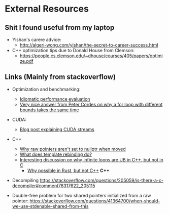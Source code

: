 # External Resources
## Shit I found useful from my laptop
* Yishan's carere advice:
    - http://algeri-wong.com/yishan/the-secret-to-career-success.html
* C++ optimization tips due to Donald House from Clemson:
    - https://people.cs.clemson.edu/~dhouse/courses/405/papers/optimize.pdf

## Links (Mainly from stackoverflow)
* Optimization and benchmarking:
    - [Idiomatic performance evaluation](https://stackoverflow.com/questions/60291987/idiomatic-way-of-performance-evaluation)
    - [Very nice answer from Peter Cordes on why a for loop with different bounds takes the same time](https://stackoverflow.com/questions/50924929/simple-for-loop-benchmark-takes-the-same-time-with-any-loop-bound/50934895#50934895)
* CUDA:
    - [Blog post explaining CUDA streams](https://leimao.github.io/blog/CUDA-Stream/)
* C++
    - [Why raw pointers aren't set to nullptr when moved](https://stackoverflow.com/a/9453330)
    - [What does template rebinding do?](https://stackoverflow.com/a/14148870)
    - [Interesting discussion on why infinite loops are UB in C++, but not in C](https://news.ycombinator.com/item?id=25720760)
        - [Why possible in Rust, but not C++](https://news.ycombinator.com/item?id=25729866)
__C++__

* Decompiling
    https://stackoverflow.com/questions/205059/is-there-a-c-decompiler#comment78317622_205115
* Double-free problem for two shared pointers initialized from a raw pointer:
    https://stackoverflow.com/questions/41364700/when-should-we-use-stdenable-shared-from-this
